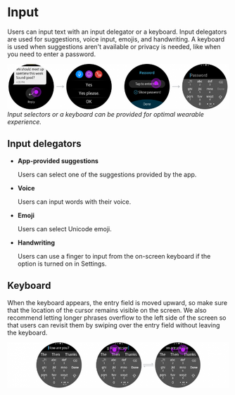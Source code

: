 # Input

Users can input text with an input delegator or a keyboard. Input delegators are used for suggestions, voice input, emojis, and handwriting. A keyboard is used when suggestions aren't available or privacy is needed, like when you need to enter a password.

![](media/9.9.0-900x184.png)  
*Input selectors or a keyboard can be provided for optimal wearable experience.*

## Input delegators

-   **App-provided suggestions**

    Users can select one of the suggestions provided by the app.

-   **Voice**

    Users can input words with their voice.

-   **Emoji**

    Users can select Unicode emoji.

-   **Handwriting**

    Users can use a finger to input from the on-screen keyboard if the option is turned on in Settings.

## Keyboard

When the keyboard appears, the entry field is moved upward, so make sure that the location of the cursor remains visible on the screen. We also recommend letting longer phrases overflow to the left side of the screen so that users can revisit them by swiping over the entry field without leaving the keyboard.

![](media/9.9.2-900x184.png)
